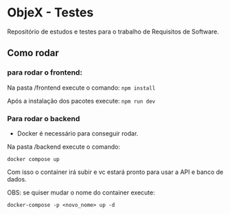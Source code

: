 # ObjeX - Testes

Repositório de estudos e testes para o trabalho de Requisitos de Software.

## Como rodar

### para rodar o frontend:

Na pasta /frontend execute o comando: 
`npm install`

Após a instalação dos pacotes execute:
`npm run dev`

### Para rodar o backend  

- Docker é necessário para conseguir rodar.

Na pasta /backend execute o comando:

`docker compose up`

Com isso o container irá subir e vc estará pronto para usar a API e banco de dados.

OBS: se quiser mudar o nome do container execute:

`docker-compose -p <novo_nome> up -d` 

